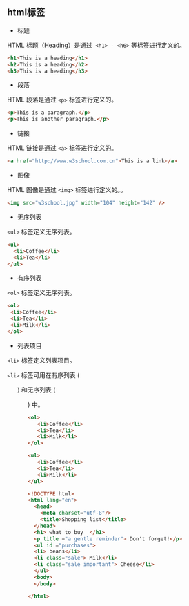 ## html标签

* 标题   

HTML 标题（Heading）是通过` <h1> - <h6>` 等标签进行定义的。

```html
<h1>This is a heading</h1>
<h2>This is a heading</h2>
<h3>This is a heading</h3>
```
* 段落   

HTML 段落是通过 `<p>` 标签进行定义的。
```html
<p>This is a paragraph.</p>
<p>This is another paragraph.</p>
```
* 链接     

HTML 链接是通过 `<a>` 标签进行定义的。
```html
<a href="http://www.w3school.com.cn">This is a link</a>
```
* 图像   

HTML 图像是通过 `<img>` 标签进行定义的。。
```html
<img src="w3school.jpg" width="104" height="142" />
```
* 无序列表     

`<ul>` 标签定义无序列表。  

 ```html
<ul>
   <li>Coffee</li>
   <li>Tea</li>
</ul>
```

* 有序列表     

`<ol>` 标签定义无序列表。  

 ```html
<ol>
  <li>Coffee</li>
  <li>Tea</li>
  <li>Milk</li>
</ol>
```  

* 列表项目   

`<li>` 标签定义列表项目。   

`<li>` 标签可用在有序列表 (<ol>) 和无序列表 (<ul>) 中。  

```html
<ol>
   <li>Coffee</li>
   <li>Tea</li>
   <li>Milk</li>
</ol>

<ul>
   <li>Coffee</li>
   <li>Tea</li>
   <li>Milk</li>
</ul>
```

```html
<!DOCTYPE html>
<html lang="en">
  <head>
    <meta charset="utf-8"/>
    <title>Shopping list</title>
  </head>
  <h1> what to buy  </h1>
  <p title ="a gentle reminder"> Don't forget!</p>
  <ul id ="purchases"> 
  <li> beans</li>
  <li class="sale"> Milk</li>
  <li class="sale important"> Cheese</li>
  </ul>
  <body>
  </body>

</html>
```
